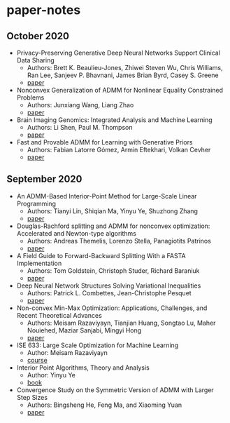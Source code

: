 # paper-notes

## October 2020
 - Privacy-Preserving Generative Deep Neural Networks Support Clinical Data Sharing
   - Authors: Brett K. Beaulieu-Jones, Zhiwei Steven Wu, Chris Williams, Ran Lee, Sanjeev P. Bhavnani, James Brian Byrd, Casey S. Greene
   - [paper](https://www.ahajournals.org/doi/epub/10.1161/CIRCOUTCOMES.118.005122)
 - Nonconvex Generalization of ADMM for Nonlinear Equality Constrained Problems
   - Authors: Junxiang Wang, Liang Zhao
   - [paper](https://arxiv.org/pdf/1705.03412.pdf)
 - Brain Imaging Genomics: Integrated Analysis and Machine Learning
   - Authors: Li Shen, Paul M. Thompson
   - [paper](https://ieeexplore.ieee.org/stamp/stamp.jsp?arnumber=8886705)
 - Fast and Provable ADMM for Learning with Generative Priors
   - Authors: Fabian Latorre Gómez, Armin Eftekhari, Volkan Cevher
   - [paper](https://arxiv.org/pdf/1907.03343.pdf)

## September 2020
 - An ADMM-Based Interior-Point Method for Large-Scale Linear Programming
    - Authors: Tianyi Lin, Shiqian Ma, Yinyu Ye, Shuzhong Zhang 
    - [paper](https://arxiv.org/pdf/1805.12344.pdf)
 - Douglas-Rachford splitting and ADMM for nonconvex optimization: Accelerated and Newton-type algorithms
    - Authors: Andreas Themelis, Lorenzo Stella, Panagiotits Patrinos
    - [paper](https://arxiv.org/pdf/2005.10230.pdf)
 - A Field Guide to Forward-Backward Splitting With a FASTA Implementation
    - Authors: Tom Goldstein, Christoph Studer, Richard Baraniuk
    - [paper](https://arxiv.org/pdf/1411.3406.pdf)
 - Deep Neural Network Structures Solving Variational Inequalities
    - Authors: Patrick L. Combettes, Jean-Christophe Pesquet
    - [paper](https://arxiv.org/pdf/1808.07526.pdf)
 - Non-convex Min-Max Optimization: Applications, Challenges, and Recent Theoretical Advances
    - Authors: Meisam Razaviyayn, Tianjian Huang, Songtao Lu, Maher Nouiehed, Maziar Sanjabi, Mingyi Hong
    - [paper](https://arxiv.org/pdf/2006.08141.pdf)
 - ISE 633: Large Scale Optimization for Machine Learning
    - Author: Meisam Razaviyayn
    - [course](https://sites.usc.edu/razaviyayn/teaching)
 - Interior Point Algorithms, Theory and Analysis
    - Author: Yinyu Ye
    - [book](https://web.stanford.edu/~yyye/book.html)
 - Convergence Study on the Symmetric Version of ADMM with Larger Step Sizes
    - Authors: Bingsheng He, Feng Ma, and Xiaoming Yuan
    - [paper](https://doi.org/10.1137/15M1044448)
